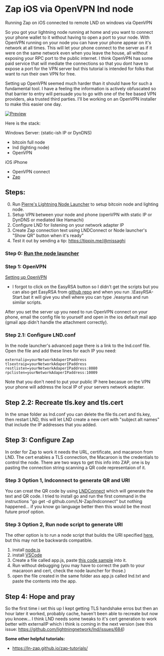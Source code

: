 # Zap iOS via OpenVPN lnd node
Running Zap on iOS connected to remote LND on windows via OpenVPN

So you got your lightning node running at home and you want to connect your phone wallet to it without having to open a port to your node. With OpenVPN running on your node you can have your phone appear on it's network at all times. This will let your phone connect to the server as if it were on the same network even when you leave the house, all without exposing your RPC port to the public internet. I think OpenVPN has some paid service that will mediate the connections so that you dont have to expose a port for the VPN server but this tutorial is intended for folks that want to run their own VPN for free.

Setting up OpenVPN seemed much harder than it should have for such a fundamental tool. I have a feeling the information is actively obfuscated so that barrier to entry will persuade you to go with one of the fee based VPN providers, aka trusted third parties. I'll be working on an OpenVPN installer to make this easier one day.

[![Preview](https://img.youtube.com/vi/ra8-WnOhoVM/1.jpg)](https://youtu.be/ra8-WnOhoVM)

Here is the stack:

Windows Server: (static-ish IP or DynDNS)
- bitcoin full node
- lnd (lighting node)
- OpenVPN 

iOS iPhone
- OpenVPN connect
- [Zap](https://github.com/LN-Zap/zap-iOS)

## Steps:
0. Run [Pierre's Lightning Node Launcher](https://medium.com/lightning-power-users/easy-lightning-with-node-launcher-zap-488133edfbd) to setup bitcoin node and lighting node.
1. Setup VPN between your node and phone (openVPN with static IP or DynDNS or mediated like Hamachi)
2. Configure LND for listening on your network adapter IP
3. Create Zap connection text using LNDConnect or Node launcher's "Show QR" button when it's ready"
4. Test it out by sending a tip: https://tippin.me/@missaghi

### Step 0: [Run the node launcher](https://medium.com/lightning-power-users/easy-lightning-with-node-launcher-zap-488133edfbd)

### Step 1: OpenVPN
[Setting up OpenVPN](https://www.reddit.com/r/OpenVPN/comments/81q2q6/guide_how_to_set_up_openvpn_server_on_windows_10/)
* I forgot to click on the EasyRSA button so I didn't get the scripts but you can also get EasyRSA from [github repo](https://github.com/OpenVPN/easy-rsa/releases) and when you run .\EasyRSA-Start.bat it will give you shell where you can type ./easyrsa and run similar scripts.

After you set the server up you need to run OpenVPN connect on your phone, email the config file to yourself and open in the ios default mail app (gmail app didn't handle the attachment correctly).

### Step 2.1: Configure LND.conf
In the node launcher's advanced page there is a link to the lnd.conf file. Open the file and add these lines for each IP you need:

```
externalip=yourNetworkAdaperIPaddress
tlsextraip=yourNetworkAdaperIPaddress
restlisten=yourNetworkAdaperIPaddress:8080
rpclisten=yourNetworkAdaperIPaddress:10009
```

Note that you don't need to put your public IP here becasue on the VPN your phone will address the local IP of your servers network adapter.

## Step 2.2: Recreate tls.key and tls.cert

In the smae folder as lnd.conf you can delete the file tls.cert and tls.key, then restart LND, this will let LND create a new cert with "subject alt names" that include the IP addresses that you added.

## Step 3: Configure Zap
In order for Zap to work it needs the URL, certificate, and macaroon from LND. The cert enables a TLS connection, the Macaroon is the credentials to control the node. There are two ways to get this info into ZAP, one is by pasting the connection string scanning a QR code representaion of it. 

### Step 3 Option 1, lndconnect to generate QR and URI
You can creat the QR code by using [LNDConnect](https://github.com/LN-Zap/lndconnect) which will generate the text and QR code. I tried to install go and run the first command in the instructions "go get -d github.com/LN-Zap/lndconnect" but nothing happened... if you know go language better then this would be the most future proof option.

### Step 3 Option 2, Run node script to generate URI
The other option is to run a node script that builds the URI specified [here](https://github.com/LN-Zap/lndconnect/blob/master/lnd_connect_uri.md), but this may not be backwards compatible.

1. install [node.js](https://nodejs.org/en/download/)
2. install [VSCode](https://code.visualstudio.com/download)
3. Create a file called app.js, paste [this code sample](https://gist.github.com/missaghi/342929aa8adb0503a1e4c4eca77db0b2) into it.
4. Run without debugging (you may have to correct the path to your macaroon and cert, check the node launcher for those.)
5. open the file created in the same folder ass app.js called lnd.txt and paste the contents into the app.

## Step 4: Hope and pray
So the first time i set this up I kept getting TLS handshake erros but then an hour later it worked, probably cache, haven't been able to recreate but now you knoew... I think LND needs some tweaks to it's cert generation to work better with externalIP which i think is coming in the next version (see this issue: https://github.com/lightningnetwork/lnd/issues/684)

**Some other helpful tutorials:**
- https://ln-zap.github.io/zap-tutorials/

